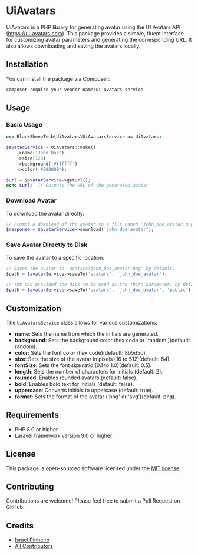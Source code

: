 
# UiAvatars



UiAvatars is a PHP library for generating avatar using the UI Avatars API (https://ui-avatars.com).
This package provides a simple, fluent interface for customizing avatar parameters and generating the corresponding URL. It also allows downloading and saving the avatars locally.

## Installation

You can install the package via Composer:

```bash
composer require your-vendor-name/ui-avatars-service
```

## Usage

### Basic Usage

```php
use BlackSheepTech\UiAvatars\UiAvatarsService as UiAvatars;

$avatarService = UiAvatars::make()
    ->name('John Doe')
    ->size(128)
    ->background('#ffffff')
    ->color('#000000');

$url = $avatarService->getUrl();
echo $url;  // Outputs the URL of the generated avatar
```

### Download Avatar

To download the avatar directly:

```php
// Prompt a download of the avatar to a file named 'john_doe_avatar.png', by default, if a file name is not provided, a random name will be generated.
$response = $avatarService->download('john_doe_avatar');
```

### Save Avatar Directly to Disk

To save the avatar to a specific location:

```php
// Saves the avatar to 'avatars/john_doe_avatar.png' by default.
$path = $avatarService->saveTo('avatars', 'john_doe_avatar');

// You can provided the disk to be used as the third parameter, by default, the application's default disk will be used.
$path = $avatarService->saveTo('avatars', 'john_doe_avatar', 'public');
```

## Customization

The `UiAvatarsService` class allows for various customizations:

- **name**: Sets the name from which the initials are generated.
- **background**: Sets the background color (hex code or 'random')(default: random).
- **color**: Sets the font color (hex code)(default: 8b5d5d).
- **size**: Sets the size of the avatar in pixels (16 to 512)(default: 64).
- **fontSize**: Sets the font size ratio (0.1 to 1.0)(default: 0.5).
- **length**: Sets the number of characters for initials (default: 2).
- **rounded**: Enables rounded avatars (default: false).
- **bold**: Enables bold text for initials (default: false).
- **uppercase**: Converts initials to uppercase (default: true).
- **format**: Sets the format of the avatar ('png' or 'svg')(default: png).

## Requirements

- PHP 8.0 or higher
- Laravel framework version 9.0 or higher

## License

This package is open-sourced software licensed under the [MIT license](LICENSE).

## Contributing

Contributions are welcome! Please feel free to submit a Pull Request on GitHub.

## Credits

- [Israel Pinheiro](https://github.com/IsraelPinheiro)
- [All Contributors](https://github.com/BlackSheepTech/ui-avatars/graphs/contributors)

